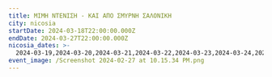 ```yaml
---
title: ΜΙΜΗ ΝΤΕΝΙΣΗ - ΚΑΙ ΑΠΟ ΣΜΥΡΝΗ ΣΑΛΟΝΙΚΗ
city: nicosia
startDate: 2024-03-18T22:00:00.000Z
endDate: 2024-03-27T22:00:00.000Z
nicosia_dates: >-
  2024-03-19,2024-03-20,2024-03-21,2024-03-22,2024-03-23,2024-03-24,2024-03-25,2024-03-26,2024-03-27,2024-03-28
event_image: /Screenshot 2024-02-27 at 10.15.34 PM.png
---
```


